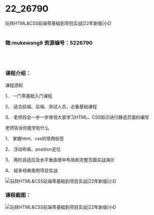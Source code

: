 # 22_26790
玩转HTML&amp;CSS前端零基础到项目实战|22年新版|小D
<br/></br>
<h3>微:mukewang8 资源编号：5226790</h3>
<br/></br>
<h3>课程介绍：</h3>
<p>课程须知</p>
<p>1、 一门零基础入门课程</p>
<p>2、 适合前端、后端、测试人员，必备基础课程</p>
<p>3、 老师将会一步一步带领大家学习HTML、<a title="查看与 CSS 相关的文章" target="_blank">CSS</a>知识进行静态页面的编写</p>
<p>老师告诉你能学到什么</p>
<p>1、 掌握html、css的常用标签</p>
<p>2、 浮动布局、position定位</p>
<p>3、 两栏自适应及水平垂直居中布局和完整页面实战演示</p>
<p>4、 超多经典案例项目实战</p>
<p><img src="https://www.ko996.com/wp-content/uploads/img/2022/10/1-3.png" alt="玩转HTML&amp;CSS前端零基础到项目实战|22年新版|小D"></p>
<div class="info-desc">
<h3>课程截图：</h3>
<p><img src="https://www.ko996.com/wp-content/uploads/img/2022/10/2-3.png" alt="玩转HTML&amp;CSS前端零基础到项目实战|22年新版|小D"></p>


			
</div>
